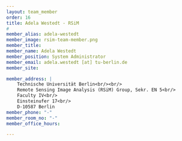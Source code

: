 ```yaml
---
layout: team_member
order: 16
title: Adela Westedt - RSiM
#
member_alias: adela-westedt
member_image: rsim-team-member.png
member_title:
member_name: Adela Westedt
member_position: System Administrator
member_email: adela.westedt [at] tu-berlin.de
member_site:

member_address: |
    Technische Universität Berlin<br/><br/>
    Remote Sensing Image Analysis (RSiM) Group, Sekr. EN 5<br/>
    Faculty IV<br/>
    Einsteinufer 17<br/>
    D-10587 Berlin
member_phone: "-"
member_room_no: "-"
member_office_hours:

---
```

